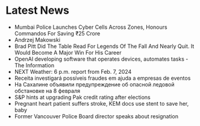 # Latest News
-  Mumbai Police Launches Cyber Cells Across Zones, Honours Commandos For Saving ₹25 Crore
-  Andrzej Makowski
-  Brad Pitt Did The Table Read For Legends Of The Fall And Nearly Quit. It Would Become A Major Win For His Career
-  OpenAI developing software that operates devices, automates tasks - The Information
-  NEXT Weather: 6 p.m. report from Feb. 7, 2024
-  Receita investigará possíveis fraudes em ajuda a empresas de eventos
-  На Сахалине объявили предупреждение об опасной ледовой обстановке на 8 февраля
-  S&P hints at upgrading Pak credit rating after elections
-  Pregnant heart patient suffers stroke, KEM docs use stent to save her, baby
-  Former Vancouver Police Board director speaks about resignation
